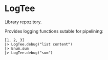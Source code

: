 # LogTee

Library repozitory.

Provides logging functions sutable for pipelining:

```
[1, 2, 3]
|> LogTee.debug("list content")
|> Enum.sum
|> LogTee.debug("sum")
```
